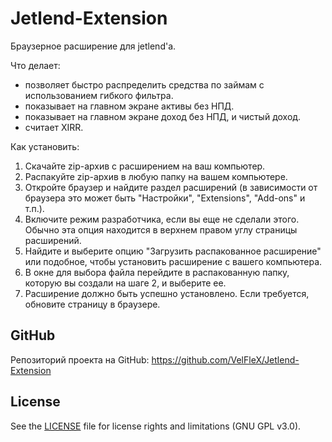# Jetlend-Extension
Браузерное расширение для jetlend'а.

Что делает: 
- позволяет быстро распределить средства по займам с использованием гибкого фильтра.
- показывает на главном экране активы без НПД.
- показывает на главном экране доход без НПД, и чистый доход.
- считает XIRR.


Как установить: 
1. Скачайте zip-архив с расширением на ваш компьютер.
2. Распакуйте zip-архив в любую папку на вашем компьютере.
3. Откройте браузер и найдите раздел расширений (в зависимости от браузера это может быть "Настройки", "Extensions", "Add-ons" и т.п.).
4. Включите режим разработчика, если вы еще не сделали этого. Обычно эта опция находится в верхнем правом углу страницы расширений.
5. Найдите и выберите опцию "Загрузить распакованное расширение" или подобное, чтобы установить расширение с вашего компьютера.
6. В окне для выбора файла перейдите в распакованную папку, которую вы создали на шаге 2, и выберите ее.
7. Расширение должно быть успешно установлено. Если требуется, обновите страницу в браузере.

## GitHub

Репозиторий проекта на GitHub: https://github.com/VelFleX/Jetlend-Extension

## License

See the [LICENSE](LICENSE) file for license rights and limitations (GNU GPL v3.0).
